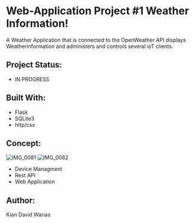 # Web-Application Project #1 Weather Information!
A Weather Application that is connected to the OpenWeather API displays Weatherinformation and administers and controls several ioT clients. 

## Project Status: 
- IN PROGRESS

## Built With:
- Flask
- SQLite3
- http/css

## Concept: 
![IMG_0081](https://user-images.githubusercontent.com/55065075/216689412-49002b2a-782c-494d-abff-c253f597cb40.png)
![IMG_0082](https://user-images.githubusercontent.com/55065075/216689615-d3a9c125-5d25-4986-9b0b-50e710d2f788.png)
- Device Managment 
- Rest API
- Web Application

## Author: 
Kian David Warias
